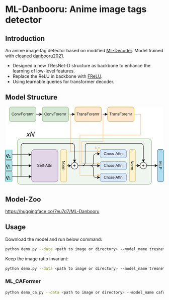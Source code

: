 # ML-Danbooru: Anime image tags detector

## Introduction
An anime image tag detector based on modified [ML-Decoder](https://github.com/Alibaba-MIIL/ML_Decoder).
Model trained with cleaned [danbooru2021](https://gwern.net/danbooru2021).

+ Designed a new TResNet-D structure as backbone to enhance the learning of low-level features.
+ Replace the ReLU in backbone with [FReLU](https://arxiv.org/pdf/2007.11824.pdf).
+ Using learnable queries for transformer decoder.

## Model Structure

![](./imgs/ml_danbooru.png)

## Model-Zoo
https://huggingface.co/7eu7d7/ML-Danbooru

## Usage
Download the model and run below command:
```bash
python demo.py --data <path to image or directory> --model_name tresnet_d --num_of_groups 32 --ckpt <path to ckpt> --thr 0.7 --image_size 640 
```

Keep the image ratio invariant:
```bash
python demo.py --data <path to image or directory> --model_name tresnet_d --num_of_groups 32 --ckpt <path to ckpt> --thr 0.7 --image_size 640 --keep_ratio True
```

### ML_CAFormer
```bash
python demo_ca.py --data <path to image or directory> --model_name caformer_m36 --ckpt <path to ckpt> --thr 0.7 --image_size 448
```